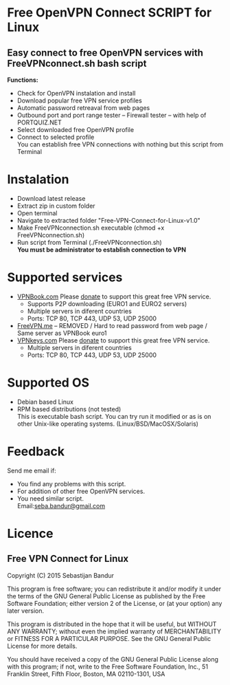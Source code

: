 # Free OpenVPN Connect SCRIPT for Linux
## Easy connect to free OpenVPN services with FreeVPNconnect.sh bash script
**Functions:**   
* Check for OpenVPN instalation and install
* Download popular free VPN service profiles
* Automatic password retreaval from web pages
* Outbound port and port range tester – Firewall tester – with help of PORTQUIZ.NET
* Select downloaded free OpenVPN profile
* Connect to selected profile   
You can establish free VPN connections with nothing but this script from Terminal    

# Instalation
* Download latest release   
* Extract zip in custom folder 
* Open terminal  
* Navigate to extracted folder "Free-VPN-Connect-for-Linux-v1.0"  
* Make FreeVPNconnection.sh executable (chmod +x FreeVPNconnection.sh)     
* Run script from Terminal (./FreeVPNconnection.sh)   
**You must be administrator to establish connection to VPN**   

# Supported services   
* [VPNBook.com](www.VPNBook.com/) Please [donate](http://www.vpnbook.com/freevpn) to support this great free VPN service.
  * Supports P2P downloading (EURO1 and EURO2 servers) 
  * Multiple servers in diferent countries
  * Ports: TCP 80, TCP 443, UDP 53, UDP 25000    
* [FreeVPN.me](http://freevpn.me/) – REMOVED / Hard to read password from web page / Same server as VPNBook euro1 
* [VPNkeys.com](https://www.vpnkeys.com/) Please [donate](https://www.vpnkeys.com/get-free-vpn-instantly/) to support this great free VPN service.  
  * Multiple servers in diferent countries  
  * Ports: TCP 80, TCP 443, UDP 53, UDP 25000   

# Supported OS   
* Debian based Linux   
* RPM based distributions (not tested)   
This is executable bash script. You can try run it modified or as is on other Unix-like operating systems. (Linux/BSD/MacOSX/Solaris)    

# Feedback   
Send me email if:   
* You find any problems with this script.   
* For addition of other free OpenVPN services.   
* You need similar script.   
Email:seba.bandur@gmail.com   

# Licence   
## Free VPN Connect for Linux   
Copyright (C) 2015 Sebastijan Bandur   

This program is free software; you can redistribute it and/or
modify it under the terms of the GNU General Public License
as published by the Free Software Foundation; either version 2
of the License, or (at your option) any later version.

This program is distributed in the hope that it will be useful,
but WITHOUT ANY WARRANTY; without even the implied warranty of
MERCHANTABILITY or FITNESS FOR A PARTICULAR PURPOSE.  See the
GNU General Public License for more details.

You should have received a copy of the GNU General Public License
along with this program; if not, write to the Free Software
Foundation, Inc., 51 Franklin Street, Fifth Floor, Boston, MA  02110-1301, USA


